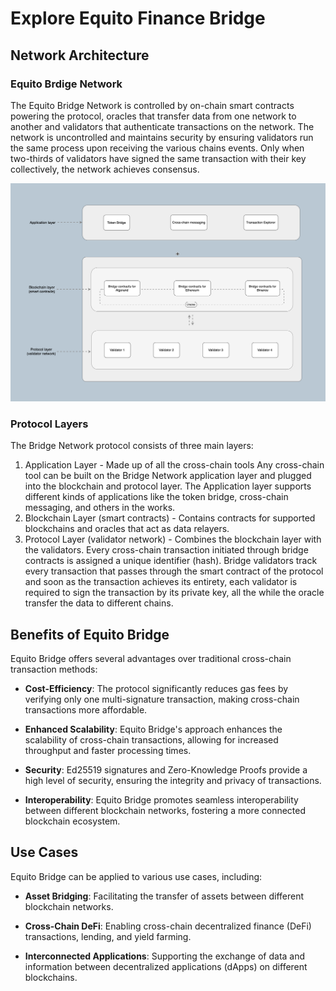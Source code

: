 # Explore Equito Finance Bridge

## Network Architecture

### Equito Brdige Network

The Equito Bridge Network is controlled by on-chain smart contracts powering the protocol, oracles that transfer data from one network to another and validators that authenticate transactions on the network. The network is uncontrolled and maintains security by ensuring validators run the same process upon receiving the various chains events. Only when two-thirds of validators have signed the same transaction with their key collectively, the network achieves consensus.

![Equito Bridge Network](./equito-bridge-network.png)

### Protocol Layers

The Bridge Network protocol consists of three main layers:

1. Application Layer - Made up of all the cross-chain tools
   Any cross-chain tool can be built on the Bridge Network application layer and plugged into the blockchain and protocol layer. The Application layer supports different kinds of applications like the token bridge, cross-chain messaging, and others in the works.
2. Blockchain Layer (smart contracts) - Contains contracts for supported blockchains and oracles that act as data relayers.
3. Protocol Layer (validator network) - Combines the blockchain layer with the validators.
   Every cross-chain transaction initiated through bridge contracts is assigned a unique identifier (hash). Bridge validators track every transaction that passes through the smart contract of the protocol and soon as the transaction achieves its entirety, each validator is required to sign the transaction by its private key, all the while the oracle transfer the data to different chains.

## Benefits of Equito Bridge

Equito Bridge offers several advantages over traditional cross-chain transaction methods:

- **Cost-Efficiency**: The protocol significantly reduces gas fees by verifying only one multi-signature transaction, making cross-chain transactions more affordable.

- **Enhanced Scalability**: Equito Bridge's approach enhances the scalability of cross-chain transactions, allowing for increased throughput and faster processing times.

- **Security**: Ed25519 signatures and Zero-Knowledge Proofs provide a high level of security, ensuring the integrity and privacy of transactions.

- **Interoperability**: Equito Bridge promotes seamless interoperability between different blockchain networks, fostering a more connected blockchain ecosystem.

## Use Cases

Equito Bridge can be applied to various use cases, including:

- **Asset Bridging**: Facilitating the transfer of assets between different blockchain networks.

- **Cross-Chain DeFi**: Enabling cross-chain decentralized finance (DeFi) transactions, lending, and yield farming.

- **Interconnected Applications**: Supporting the exchange of data and information between decentralized applications (dApps) on different blockchains.
